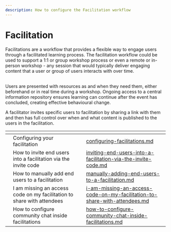 ```yaml
---
description: How to configure the Facilitation workflow
---
```


# Facilitation

Facilitations are a workflow that provides a flexible way to engage users through a facilitated learning process. The facilitation workflow could be used to support a 1:1 or group workshop process or even a remote or in-person workshop - any session that would typically deliver engaging content that a user or group of users interacts with over time.

\
Users are presented with resources as and when they need them, either beforehand or in real time during a workshop. Ongoing access to a central information repository ensures learning can continue after the event has concluded, creating effective behavioural change.&#x20;



A facilitator invites specific users to facilitation by sharing a link with them and then has full control over when and what content is published to the users in the facilitation.&#x20;

<table data-view="cards"><thead><tr><th></th><th></th><th></th><th data-hidden data-card-target data-type="content-ref"></th></tr></thead><tbody><tr><td></td><td>Configuring your facilitation</td><td></td><td><a href="configuring-facilitations.md">configuring-facilitations.md</a></td></tr><tr><td></td><td>How to invite end users into a facilitation via the invite code</td><td></td><td><a href="inviting-end-users-into-a-facilitation-via-the-invite-code.md">inviting-end-users-into-a-facilitation-via-the-invite-code.md</a></td></tr><tr><td></td><td>How to manually add end users to a facilitation</td><td></td><td><a href="manually-adding-end-users-to-a-facilitation.md">manually-adding-end-users-to-a-facilitation.md</a></td></tr><tr><td></td><td>I am missing an access code on my facilitation to share with attendees</td><td></td><td><a href="i-am-missing-an-access-code-on-my-facilitation-to-share-with-attendees.md">i-am-missing-an-access-code-on-my-facilitation-to-share-with-attendees.md</a></td></tr><tr><td></td><td>How to configure community chat inside facilitations</td><td></td><td><a href="how-to-configure-community-chat-inside-facilitations.md">how-to-configure-community-chat-inside-facilitations.md</a></td></tr></tbody></table>


